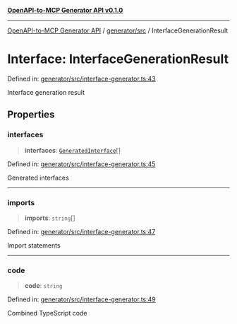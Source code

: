 [**OpenAPI-to-MCP Generator API v0.1.0**](../../../README.md)

***

[OpenAPI-to-MCP Generator API](../../../modules.md) / [generator/src](../README.md) / InterfaceGenerationResult

# Interface: InterfaceGenerationResult

Defined in: [generator/src/interface-generator.ts:43](https://github.com/salacoste/openapi-mcp-generator/blob/fda5c6400a831cddbad9eacd652e11b2f7410b22/packages/generator/src/interface-generator.ts#L43)

Interface generation result

## Properties

### interfaces

> **interfaces**: [`GeneratedInterface`](GeneratedInterface.md)[]

Defined in: [generator/src/interface-generator.ts:45](https://github.com/salacoste/openapi-mcp-generator/blob/fda5c6400a831cddbad9eacd652e11b2f7410b22/packages/generator/src/interface-generator.ts#L45)

Generated interfaces

***

### imports

> **imports**: `string`[]

Defined in: [generator/src/interface-generator.ts:47](https://github.com/salacoste/openapi-mcp-generator/blob/fda5c6400a831cddbad9eacd652e11b2f7410b22/packages/generator/src/interface-generator.ts#L47)

Import statements

***

### code

> **code**: `string`

Defined in: [generator/src/interface-generator.ts:49](https://github.com/salacoste/openapi-mcp-generator/blob/fda5c6400a831cddbad9eacd652e11b2f7410b22/packages/generator/src/interface-generator.ts#L49)

Combined TypeScript code
